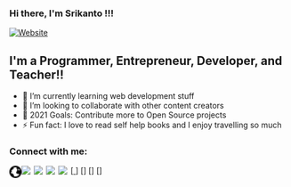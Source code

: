 ### Hi there, I'm Srikanto !!!
[![Website](https://img.shields.io/website?label=Srikanto&style=for-the-badge&url=https%3A%2F%2Fcodestackr.com)](https://srikanto.me)

## I'm a Programmer, Entrepreneur, Developer, and Teacher!!

- 🌱 I’m currently learning web development stuff
- 👯 I’m looking to collaborate with other content creators
- 🥅 2021 Goals: Contribute more to Open Source projects
- ⚡ Fun fact: I love to read self help books and I enjoy travelling so much

### Connect with me:

<a href ="https://srikanto.me" target="_blank" ><img align="left"  width="22px" alt ='srikanto.me|srikanto' src="https://raw.githubusercontent.com/iconic/open-iconic/master/svg/globe.svg" /></a>
[<a href ="https://fb.com/srikanto-rajbongshi" target="_blank"> <img align="left"  width="22px" src="https://cdn.jsdelivr.net/npm/simple-icons@v3/icons/youtube.svg" /> </a>]
[<a href ="https://youtube.com/0gJI6X-5KOxGOY99mptvHw" target="_blank"><img align="left"  width="22px" src="https://cdn.jsdelivr.net/npm/simple-icons@v3/icons/twitter.svg" /></a>]
[<a href ="https://www.instagram.com/srikantorajbongshi/" target="_blank" ><img align="left"  width="22px" src="https://cdn.jsdelivr.net/npm/simple-icons@v3/icons/linkedin.svg" /></a>]
[<a href ="https://linkedin.com/in/srikanto-rajbongshi" target="_blank" ><img align="left"  width="22px" src="https://cdn.jsdelivr.net/npm/simple-icons@v3/icons/instagram.svg" /></a>]

